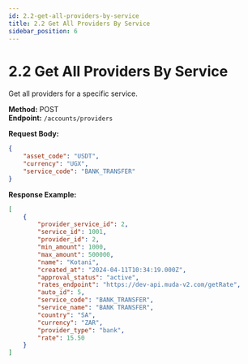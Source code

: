 ```yaml
---
id: 2.2-get-all-providers-by-service
title: 2.2 Get All Providers By Service
sidebar_position: 6
---
```


# 2.2 Get All Providers By Service

Get all providers for a specific service.

**Method:** POST  
**Endpoint:** `/accounts/providers`

**Request Body:**
```json
{
    "asset_code": "USDT",
    "currency": "UGX",
    "service_code": "BANK_TRANSFER"
}
```

**Response Example:**
```json
[
    {
        "provider_service_id": 2,
        "service_id": 1001,
        "provider_id": 2,
        "min_amount": 1000,
        "max_amount": 500000,
        "name": "Kotani",
        "created_at": "2024-04-11T10:34:19.000Z",
        "approval_status": "active",
        "rates_endpoint": "https://dev-api.muda-v2.com/getRate",
        "auto_id": 5,
        "service_code": "BANK_TRANSFER",
        "service_name": "BANK TRANSFER",
        "country": "SA",
        "currency": "ZAR",
        "provider_type": "bank",
        "rate": 15.50
    }
]
``` 